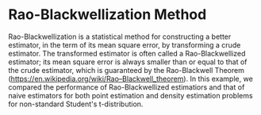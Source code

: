# Rao-Blackwellization Method

Rao-Blackwellization is a statistical method for constructing a better estimator, in the term of its mean square error, by transforming a crude estimator. The transformed estimator is often called a Rao-Blackwellized estimator; its mean square error is always smaller than or equal to that of the crude estimator, which is guaranteed by the Rao-Blackwell Theorem (https://en.wikipedia.org/wiki/Rao–Blackwell_theorem). In this example, we compared the performance of Rao-Blackwellized estimatiors and that of naive estimators for both point estimation and density estimation problems for non-standard Student's t-distribution.